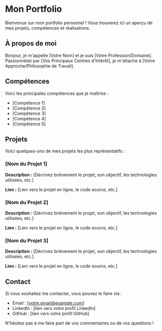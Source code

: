 # Mon Portfolio

Bienvenue sur mon portfolio personnel ! Vous trouverez ici un aperçu de mes projets, compétences et réalisations.

## À propos de moi

Bonjour, je m'appelle [Votre Nom] et je suis [Votre Profession/Domaine]. Passionné(e) par [Vos Principaux Centres d'Intérêt], je m'attache à [Votre Approche/Philosophie de Travail].

## Compétences

Voici les principales compétences que je maîtrise :

- [Compétence 1]
- [Compétence 2] 
- [Compétence 3]
- [Compétence 4]
- [Compétence 5]

## Projets

Voici quelques-uns de mes projets les plus représentatifs :

### [Nom du Projet 1]

**Description :** [Décrivez brièvement le projet, son objectif, les technologies utilisées, etc.]

**Lien :** [Lien vers le projet en ligne, le code source, etc.]

### [Nom du Projet 2] 

**Description :** [Décrivez brièvement le projet, son objectif, les technologies utilisées, etc.]

**Lien :** [Lien vers le projet en ligne, le code source, etc.]

### [Nom du Projet 3]

**Description :** [Décrivez brièvement le projet, son objectif, les technologies utilisées, etc.]

**Lien :** [Lien vers le projet en ligne, le code source, etc.]

## Contact

Si vous souhaitez me contacter, vous pouvez le faire via :

- Email : [votre.email@example.com]
- LinkedIn : [lien vers votre profil LinkedIn]
- GitHub : [lien vers votre profil GitHub]

N'hésitez pas à me faire part de vos commentaires ou de vos questions !
